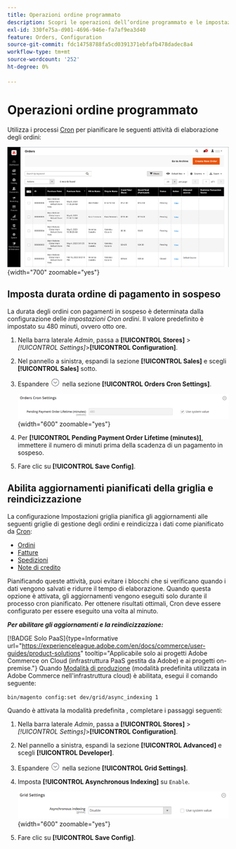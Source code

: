 ```yaml
---
title: Operazioni ordine programmato
description: Scopri le operazioni dell’ordine programmato e le impostazioni cron dell’ordine che supportano questa funzionalità.
exl-id: 330fe75a-d901-4696-946e-fa7af9ea3d40
feature: Orders, Configuration
source-git-commit: fdc14758788fa5cd0391371ebfafb478dadec8a4
workflow-type: tm+mt
source-wordcount: '252'
ht-degree: 0%

---
```


# Operazioni ordine programmato

Utilizza i processi [Cron](../systems/cron.md) per pianificare le seguenti attività di elaborazione degli ordini:

![Griglia ordini](./assets/orders-grid.png){width="700" zoomable="yes"}

## Imposta durata ordine di pagamento in sospeso

La durata degli ordini con pagamenti in sospeso è determinata dalla configurazione delle _impostazioni Cron ordini_. Il valore predefinito è impostato su 480 minuti, ovvero otto ore.

1. Nella barra laterale _Admin_, passa a **[!UICONTROL Stores]** > _[!UICONTROL Settings]_>**[!UICONTROL Configuration]**.

1. Nel pannello a sinistra, espandi la sezione **[!UICONTROL Sales]** e scegli **[!UICONTROL Sales]** sotto.

1. Espandere ![Il selettore di espansione](../assets/icon-display-expand.png) nella sezione **[!UICONTROL Orders Cron Settings]**.

   ![Impostazioni Cron Ordini](../configuration-reference/sales/assets/sales-orders-cron-settings.png){width="600" zoomable="yes"}

1. Per **[!UICONTROL Pending Payment Order Lifetime (minutes)]**, immettere il numero di minuti prima della scadenza di un pagamento in sospeso.

1. Fare clic su **[!UICONTROL Save Config]**.

## Abilita aggiornamenti pianificati della griglia e reindicizzazione

La configurazione Impostazioni griglia pianifica gli aggiornamenti alle seguenti griglie di gestione degli ordini e reindicizza i dati come pianificato da [Cron](../systems/cron.md):

- [Ordini](orders.md#orders-workspace)
- [Fatture](invoices.md)
- [Spedizioni](shipments.md)
- [Note di credito](credit-memos.md)

Pianificando queste attività, puoi evitare i blocchi che si verificano quando i dati vengono salvati e ridurre il tempo di elaborazione. Quando questa opzione è attivata, gli aggiornamenti vengono eseguiti solo durante il processo cron pianificato. Per ottenere risultati ottimali, Cron deve essere configurato per essere eseguito una volta al minuto.

**_Per abilitare gli aggiornamenti e la reindicizzazione:_**

[!BADGE Solo PaaS]{type=Informative url="https://experienceleague.adobe.com/en/docs/commerce/user-guides/product-solutions" tooltip="Applicabile solo ai progetti Adobe Commerce on Cloud (infrastruttura PaaS gestita da Adobe) e ai progetti on-premise."} Quando [Modalità di produzione](https://experienceleague.adobe.com/docs/commerce-operations/configuration-guide/setup/application-modes.html#production-mode) (modalità predefinita utilizzata in Adobe Commerce nell&#39;infrastruttura cloud) è abilitata, esegui il comando seguente:

`bin/magento config:set dev/grid/async_indexing 1`

Quando è attivata la modalità predefinita [](https://experienceleague.adobe.com/docs/commerce-operations/configuration-guide/setup/application-modes.html#default-mode), completare i passaggi seguenti:

1. Nella barra laterale _Admin_, passa a **[!UICONTROL Stores]** > _[!UICONTROL Settings]_>**[!UICONTROL Configuration]**.

1. Nel pannello a sinistra, espandi la sezione **[!UICONTROL Advanced]** e scegli **[!UICONTROL Developer]**.

1. Espandere ![Il selettore di espansione](../assets/icon-display-expand.png) nella sezione **[!UICONTROL Grid Settings]**.

1. Imposta **[!UICONTROL Asynchronous Indexing]** su `Enable`.

   ![Impostazioni griglia](../configuration-reference/advanced/assets/developer-grid-settings.png){width="600" zoomable="yes"}

1. Fare clic su **[!UICONTROL Save Config]**.
